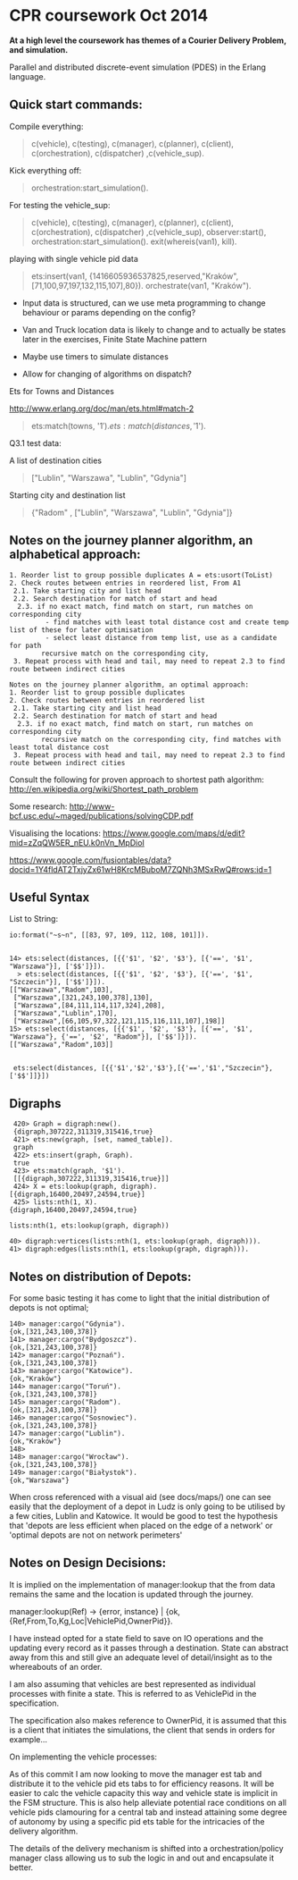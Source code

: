 
CPR coursework Oct 2014
=======================


**At a high level the coursework has themes of a Courier Delivery Problem, 
and simulation.**

Parallel and distributed discrete-event simulation (PDES) in the Erlang language.

Quick start commands:
--------------------

Compile everything:

> c(vehicle), c(testing), c(manager), c(planner), c(client), c(orchestration), c(dispatcher) ,c(vehicle_sup).
    
    
Kick everything off:

> orchestration:start_simulation().


For testing the vehicle_sup:
> c(vehicle), c(testing), c(manager), c(planner), c(client), c(orchestration), c(dispatcher) ,c(vehicle_sup), observer:start(), orchestration:start_simulation().
> exit(whereis(van1), kill).


playing with single vehicle pid data
> ets:insert(van1, {1416605936537825,reserved,"Kraków",[71,100,97,197,132,115,107],80}).
> orchestrate(van1, "Kraków").


- Input data is structured, can we use meta programming to change behaviour or params depending on the config?

- Van and Truck location data is likely to change and to actually be states
later in the exercises, Finite State Machine pattern

- Maybe use timers to simulate distances

- Allow for changing of algorithms on dispatch?

Ets for Towns and Distances

http://www.erlang.org/doc/man/ets.html#match-2
> ets:match(towns, '$1').
> ets:match(distances, '$1').


Q3.1 test data: 

A list of destination cities
> ["Lublin", "Warszawa", "Lublin", "Gdynia"]

Starting city and destination list
> {"Radom" , ["Lublin", "Warszawa", "Lublin", "Gdynia"]}



Notes on the journey planner algorithm, an alphabetical approach:
----------------------------------------------------------------
    1. Reorder list to group possible duplicates A = ets:usort(ToList)
    2. Check routes between entries in reordered list, From A1
     2.1. Take starting city and list head
     2.2. Search destination for match of start and head
      2.3. if no exact match, find match on start, run matches on corresponding city
             - find matches with least total distance cost and create temp list of these for later optimisation
             - select least distance from temp list, use as a candidate for path
            recursive match on the corresponding city,  
     3. Repeat process with head and tail, may need to repeat 2.3 to find route between indirect cities
    
    Notes on the journey planner algorithm, an optimal approach:
    1. Reorder list to group possible duplicates
    2. Check routes between entries in reordered list
     2.1. Take starting city and list head
     2.2. Search destination for match of start and head
      2.3. if no exact match, find match on start, run matches on corresponding city
            recursive match on the corresponding city, find matches with least total distance cost
     3. Repeat process with head and tail, may need to repeat 2.3 to find route between indirect cities
          
Consult the following for proven approach to shortest path algorithm:
http://en.wikipedia.org/wiki/Shortest_path_problem

Some research:
http://www-bcf.usc.edu/~maged/publications/solvingCDP.pdf

Visualising the locations:
https://www.google.com/maps/d/edit?mid=zZqQW5ER_nEU.k0nVn_MpDioI

https://www.google.com/fusiontables/data?docid=1Y4fldAT2TxjyZx61wH8KrcMBuboM7ZQNh3MSxRwQ#rows:id=1



Useful Syntax
-------------

List to String:

    io:format("~s~n", [[83, 97, 109, 112, 108, 101]]).
    
    
    14> ets:select(distances, [{{'$1', '$2', '$3'}, [{'==', '$1', "Warszawa"}], ['$$']}]).
      > ets:select(distances, [{{'$1', '$2', '$3'}, [{'==', '$1', "Szczecin"}], ['$$']}]).
    [["Warszawa","Radom",103],
     ["Warszawa",[321,243,100,378],130],
     ["Warszawa",[84,111,114,117,324],208],
     ["Warszawa","Lublin",170],
     ["Warszawa",[66,105,97,322,121,115,116,111,107],198]]
    15> ets:select(distances, [{{'$1', '$2', '$3'}, [{'==', '$1', "Warszawa"}, {'==', '$2', "Radom"}], ['$$']}]).
    [["Warszawa","Radom",103]]
    
    
     ets:select(distances, [{{'$1','$2','$3'},[{'==','$1',"Szczecin"},['$$']]}])
     
 
Digraphs
--------
 
     420> Graph = digraph:new().   
     {digraph,307222,311319,315416,true}
     421> ets:new(graph, [set, named_table]).                            
     graph
     422> ets:insert(graph, Graph).          
     true
     423> ets:match(graph, '$1').                                        
     [[{digraph,307222,311319,315416,true}]]
     424> X = ets:lookup(graph, digraph).
    [{digraph,16400,20497,24594,true}]
     425> lists:nth(1, X).
    {digraph,16400,20497,24594,true}
    
    lists:nth(1, ets:lookup(graph, digraph))
    
    40> digraph:vertices(lists:nth(1, ets:lookup(graph, digraph))).
    41> digraph:edges(lists:nth(1, ets:lookup(graph, digraph))).  




Notes on distribution of Depots:
-------------------------------

For some basic testing it has come to light that the initial distribution
of depots is not optimal;

    140> manager:cargo("Gdynia").
    {ok,[321,243,100,378]}
    141> manager:cargo("Bydgoszcz").
    {ok,[321,243,100,378]}
    142> manager:cargo("Poznań").   
    {ok,[321,243,100,378]}
    143> manager:cargo("Katowice").
    {ok,"Kraków"}
    144> manager:cargo("Toruń").   
    {ok,[321,243,100,378]}
    145> manager:cargo("Radom").
    {ok,[321,243,100,378]}
    146> manager:cargo("Sosnowiec").
    {ok,[321,243,100,378]}
    147> manager:cargo("Lublin").   
    {ok,"Kraków"}
    148> 
    148> manager:cargo("Wrocław").
    {ok,[321,243,100,378]}
    149> manager:cargo("Białystok").
    {ok,"Warszawa"}

When cross referenced with a visual aid (see docs/maps/) one can see easily that 
the deployment of a depot in Ludz is only going to be utilised by a few cities,
Lublin and Katowice. It would be good to test the hypothesis that 'depots 
are less efficient when placed on the edge of a network' or 'optimal depots
are not on network perimeters'



Notes on Design Decisions:
--------------------------

It is implied on the implementation of manager:lookup that the from
data remains the same and the location is updated through the journey. 

manager:lookup(Ref) -> {error, instance} |
         {ok,{Ref,From,To,Kg,Loc|VehiclePid,OwnerPid}}.
         
I have instead opted for a state field to save on IO operations and the updating every record
as it passes through a destination. State can abstract away from this and
still give an adequate level of detail/insight as to the whereabouts of an order.

I am also assuming that vehicles are best represented as individual processes
with finite a state. This is referred to as VehiclePid in the specification.

The specification also makes reference to OwnerPid, it is assumed that this
is a client that initiates the simulations, the client that sends in orders for example...

On implementing the vehicle processes:

As of this commit I am now looking to move the manager est tab and
distribute it to the vehicle pid ets tabs to for efficiency reasons.
It will be easier to calc the vehicle capacity this way and
vehicle state is implicit in the FSM structure. This is also help
alleviate potential race conditions on all vehicle pids clamouring
for a central tab and instead attaining some degree of autonomy
by using a specific pid ets table for the intricacies of the delivery algorithm.

The details of the delivery mechanism is shifted into a orchestration/policy manager class
allowing us to sub the logic in and out and encapsulate it better.
